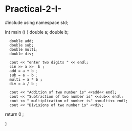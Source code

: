 # Practical-2-I-

#include<iostream>
using namespace std;

int main ()
{
      double a;
      double b;
      
      double add;
      double sub;
      double multi;
      double div;
      
      cout << "enter two digits " << endl;
      cin >> a >>  b ;
      add = a + b ;
      sub = a - b ;
      multi = a * b ;
      div = a / b ;
     
      cout << "Addition of two number is" <<add<< endl;
      cout << "Subtraction of two number is" <<sub<< endl;
      cout << " multiplication of number is" <<multi<< endl;
      cout << "Divisions of two number is" <<div;   
      
   return 0 ;
  
  
}  
